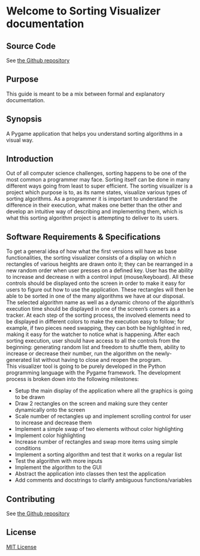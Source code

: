 # Welcome to Sorting Visualizer documentation

## Source Code

See [the Github repository]()

## Purpose

This guide is meant to be a mix between formal and explanatory documentation. 

## Synopsis

A Pygame application that helps you understand sorting algorithms in a visual way.

## Introduction

Out of all computer science challenges, sorting happens to be one of the most common a programmer may face. Sorting itself can be done in many different ways going from least to super efficient. The sorting visualizer is a project which purpose is to, as its name states, visualize various types of sorting algorithms. As a programmer it is important to understand the difference in their execution, what makes one better than the other and develop an intuitive way of describing and implementing them, which is what this sorting algorithm project is attempting to deliver to its users.

## Software Requirements & Specifications

To get a general idea of how what the first versions will have as base functionalities, the sorting visualizer consists of a display on which n rectangles of various heights are drawn onto it; they can be rearranged in a new random order when user presses on a defined key. User has the ability to increase and decrease n with a control input (mouse/keyboard). All these controls should be displayed onto the screen in order to make it easy for users to figure out how to use the application. These rectangles will then be able to be sorted in one of the many algorithms we have at our disposal. The selected algorithm name as well as a dynamic chrono of the algorithm’s execution time should be displayed in one of the screen’s corners as a tracker. At each step of the sorting process, the involved elements need to be displayed in different colors to make the execution easy to follow; for example, if two pieces need swapping, they can both be highlighted in red, making it easy for the watcher to notice what is happening. After each sorting execution, user should have access to all the controls from the beginning: generating random list and freedom to shuffle them, ability to increase or decrease their number, run the algorithm on the newly-generated list without having to close and reopen the program.  
This visualizer tool is going to be purely developed in the Python programming language with the Pygame framework. The development process is broken down into the following milestones:


* Setup the main display of the application where all the graphics is going to be drawn
* Draw 2 rectangles on the screen and making sure they center dynamically onto the screen
* Scale number of rectangles up and implement scrolling control for user to increase and decrease them
* Implement a simple swap of two elements without color highlighting
* Implement color highlighting
* Increase number of rectangles and swap more items using simple conditions
* Implement a sorting algorithm and test that it works on a regular list
* Test the algorithm with more inputs
* Implement the algorithm to the GUI
* Abstract the application into classes then test the application
* Add comments and docstrings to clarify ambiguous functions/variables



## Contributing

See [the Github repository]()

## License
[MIT License]()
